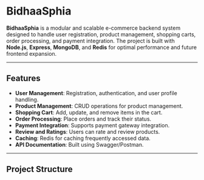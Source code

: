 # BidhaaSphia

**BidhaaSphia** is a modular and scalable e-commerce backend system designed to handle user registration, product management, shopping carts, order processing, and payment integration. The project is built with **Node.js**, **Express**, **MongoDB**, and **Redis** for optimal performance and future frontend expansion.

---

## Features

- **User Management**: Registration, authentication, and user profile handling.
- **Product Management**: CRUD operations for product management.
- **Shopping Cart**: Add, update, and remove items in the cart.
- **Order Processing**: Place orders and track their status.
- **Payment Integration**: Supports payment gateway integration.
- **Review and Ratings**: Users can rate and review products.
- **Caching**: Redis for caching frequently accessed data.
- **API Documentation**: Built using Swagger/Postman.

---

## Project Structure

